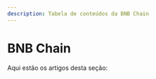 ```yaml
---
description: Tabela de conteúdos da BNB Chain
---
```


# BNB Chain

Aqui estão os artigos desta seção:
